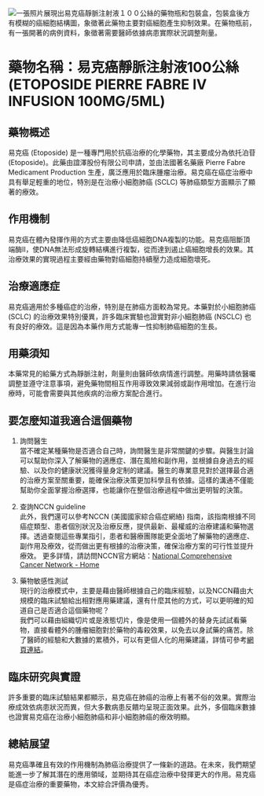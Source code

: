 ![一張照片展現出易克癌靜脈注射液１００公絲的藥物瓶和包裝盒，包裝盒後方有模糊的癌細胞結構圖，象徵著此藥物主要對癌細胞產生抑制效果。在藥物瓶前，有一張開著的病例資料，象徵著需要醫師依據病患實際狀況調整劑量。](https://i.imgur.com/XIh02Pu.jpeg)
# 藥物名稱：易克癌靜脈注射液100公絲 (ETOPOSIDE PIERRE FABRE IV INFUSION 100MG/5ML) 

## 藥物概述

易克癌 (Etoposide) 是一種專門用於抗癌治療的化學藥物，其主要成分為依托泊苷 (Etoposide)。此藥由誼澤股份有限公司申請，並由法國著名藥廠 Pierre Fabre Medicament Production 生產，廣泛應用於臨床腫瘤治療。易克癌在癌症治療中具有舉足輕重的地位，特別是在治療小細胞肺癌 (SCLC) 等肺癌類型方面顯示了顯著的療效。

## 作用機制

易克癌在體內發揮作用的方式主要由降低癌細胞DNA複製的功能。易克癌阻斷頂端酶II，使DNA無法形成旋轉結構進行複製，從而達到遏止癌細胞增長的效果。其治療效果的實現過程主要經由藥物對癌細胞持續壓力造成細胞壞死。

## 治療適應症

易克癌適用於多種癌症的治療，特別是在肺癌方面較為常見。本藥對於小細胞肺癌 (SCLC) 的治療效果特別優異，許多臨床實驗也證實對非小細胞肺癌 (NSCLC) 也有良好的療效。這是因為本藥作用方式能專一性抑制肺癌細胞的生長。

## 用藥須知

本藥常見的給藥方式為靜脈注射，劑量則由醫師依病情進行調整。用藥時請依醫囑調整並遵守注意事項，避免藥物間相互作用導致效果減弱或副作用增加。在進行治療時，可能會需要與其他疾病的治療方案配合進行。

## 要怎麼知道我適合這個藥物 

1. 詢問醫生  
當不確定某種藥物是否適合自己時，詢問醫生是非常關鍵的步驟。與醫生討論可以幫助你深入了解藥物的適應症、潛在風險和副作用，並根據自身過去的經驗、以及你的健康狀況獲得量身定制的建議。醫生的專業意見對於選擇最合適的治療方案至關重要，能確保治療決策更加科學且有依據。這樣的溝通不僅能幫助你全面掌握治療選擇，也能讓你在整個治療過程中做出更明智的決策。 

2. 查詢NCCN guideline  
此外，我們還可以參考NCCN (美國國家綜合癌症網絡) 指南，該指南根據不同癌症類型、患者個別狀況及治療反應，提供最新、最權威的治療建議和藥物選擇。透過查閱這些專業指引，患者和醫療團隊能更全面地了解藥物的適應症、副作用及療效，從而做出更有根據的治療決策，確保治療方案的可行性並提升療效。 
更多詳情，請訪問NCCN官方網站：[National Comprehensive Cancer Network - Home](https://www.nccn.org/)

3. 藥物敏感性測試  
現行的治療模式中，主要是藉由醫師根據自己的臨床經驗，以及NCCN藉由大規模的臨床試驗給出相對應用藥建議，還有什麼其他的方式，可以更明確的知道自己是否適合這個藥物呢？   
我們可以藉由組織切片或是液態切片，像是使用一個體外的替身先試試看藥物，直接看體外的腫瘤細胞對於藥物的毒殺效果，以免去以身試藥的痛苦。除了醫師的經驗和大數據的累積外，可以有更個人化的用藥建議，詳情可參考[網頁連結](https://info.cancerfree.io/)。

## 臨床研究與實證

許多重要的臨床試驗結果都顯示，易克癌在肺癌的治療上有著不俗的效果。實際治療成效依病患狀況而異，但大多數病患反饋均呈現正面效果。此外，多個臨床數據也證實易克癌在治療小細胞肺癌和非小細胞肺癌的療效明顯。

## 總結展望

易克癌準確且有效的作用機制為肺癌治療提供了一條新的道路。在未來，我們期望能進一步了解其潛在的應用領域，並期待其在癌症治療中發揮更大的作用。易克癌是癌症治療的重要藥物，本文綜合評價為優秀。

